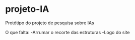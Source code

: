 # projeto-IA
Protótipo do projeto de pesquisa sobre IAs

O que falta:
-Arrumar o recorte das estruturas
-Logo do site